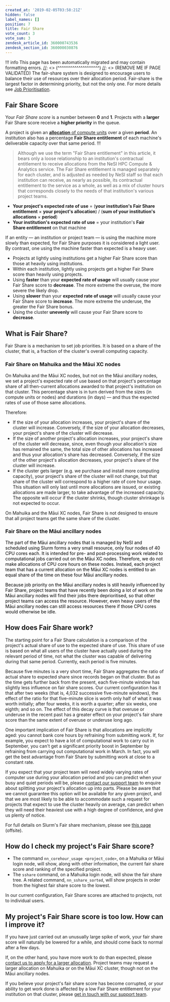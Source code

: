 ```yaml
---
created_at: '2019-02-05T03:58:21Z'
hidden: false
label_names: []
position: 7
title: Fair Share
vote_count: 3
vote_sum: 3
zendesk_article_id: 360000743536
zendesk_section_id: 360000030876
---
```



[//]: <> (REMOVE ME IF PAGE VALIDATED)
[//]: <> (vvvvvvvvvvvvvvvvvvvv)
!!! info
    This page has been automatically migrated and may contain formatting errors.
[//]: <> (^^^^^^^^^^^^^^^^^^^^)
[//]: <> (REMOVE ME IF PAGE VALIDATED)
The fair-share system is designed to encourage users to balance their
use of resources over their allocation period. Fair-share is the largest
factor in determining priority, but not the only one. For more details
see [Job
Prioritisation](https://support.nesi.org.nz/hc/en-gb/articles/360000201636/).

## Fair Share Score

Your *Fair Share score* is a number between **0** and **1**. Projects
with a **larger** Fair Share score receive a **higher priority** in the
queue.

A project is given an [**allocation** of compute
units](https://support.nesi.org.nz/hc/en-gb/articles/360001385735) over
a given **period**. An institution also has a percentage **Fair
Share entitlement** of each machine's deliverable capacity over that
same period.
!!!
>
> Although we use the term "Fair Share entitlement" in this article, it
> bears only a loose relationship to an institution's contractual
> entitlement to receive allocations from the NeSI HPC Compute &
> Analytics service. The Fair Share entitlement is managed separately
> for each cluster, and is adjusted as needed by NeSI staff so that each
> institution can receive, as nearly as possible, its contractual
> entitlement to the service as a whole, as well as a mix of cluster
> hours that corresponds closely to the needs of that institution's
> various project teams.

-   **Your project's expected rate of use** = (**your institution's Fair
    Share entitlement** × **your project's allocation**) / (**sum of
    your institution's allocations** × **period**)
-   **Your institution's expected rate of use** = your institution's
    **Fair Share entitlement** on that machine

If an entity — an institution or project team — is using the machine
more slowly than expected, for Fair Share purposes it is considered a
light user. By contrast, one using the machine faster than expected is a
heavy user.

-   Projects at lightly using institutions get a higher Fair Share score
    than those at heavily using institutions.
-   Within each institution, lightly using projects get a higher Fair
    Share score than heavily using projects.
-   Using **faster** than your **expected rate of usage** will usually
    cause your Fair Share score to **decrease**. The more extreme the
    overuse, the more severe the likely drop.
-   Using **slower** than your **expected rate of usage** will usually
    cause your Fair Share score to **increase**. The more extreme the
    underuse, the greater the Fair Share bonus.
-   Using the cluster **unevenly** will cause your Fair Share score to
    **decrease**.

## What is Fair Share?

Fair Share is a mechanism to set job priorities. It is based on a share
of the cluster, that is, a fraction of the cluster's overall computing
capacity.

### Fair Share on Mahuika and the Māui XC nodes

On Mahuika and the Māui XC nodes, but not on the Māui ancillary nodes,
we set a project's expected rate of use based on that project's
percentage share of all then-current allocations awarded to that
project's institution on that cluster. This percentage share is in turn
derived from the sizes (in compute units or nodes) and durations (in
days) — and thus the expected rates of use of those same allocations.

Therefore:

-   If the size of your allocation increases, your project's share of
    the cluster will increase. Conversely, if the size of your
    allocation decreases, your project's share of the cluster will
    decrease.
-   If the size of another project's allocation increases, your
    project's share of the cluster will decrease, since, even though
    your allocation's size has remained the same, the total size of
    other allocations has increased and thus your allocation's share has
    decreased. Conversely, if the size of the other project's allocation
    decreases, your project's share of the cluster will increase.
-   If the cluster gets larger (e.g. we purchase and install more
    computing capacity), your project's share of the cluster will not
    change, but that share of the cluster will correspond to a higher
    rate of core hour usage. This situation will only last until more
    allocations are issued, or existing allocations are made larger, to
    take advantage of the increased capacity. The opposite will occur if
    the cluster shrinks, though cluster shrinkage is not expected to
    occur.

On Mahuika and the Māui XC nodes, Fair Share is not designed to ensure
that all project teams get the same share of the cluster.

### Fair Share on the Māui ancillary nodes

<font color="#000000"> The part of the Māui ancillary nodes that is
managed by NeSI and scheduled using Slurm forms a very small resource,
only four nodes of 40 CPU cores each. It is intended for pre- and
post-processing work related to computational jobs carried out on the
Māui XC nodes. Therefore, we do not make allocations of CPU core hours
on these nodes. Instead, each project team that has a current allocation
on the Māui XC nodes is entitled to an equal share of the time on these
four Māui ancillary nodes. </font>

<font color="#000000"> Because job priority on the Māui ancillary nodes
is still heavily influenced by Fair Share, project teams that have
recently been doing a lot of work on the Māui ancillary nodes will find
their jobs there deprioritised, so that other project teams can access
the resource. However, even heavy users of the Māui ancillary nodes can
still access resources there if those CPU cores would otherwise be idle.
</font>

## How does Fair Share work?

The starting point for a Fair Share calculation is a comparison of the
project's actual share of use to the expected share of use. This share
of use is based on what all users of the cluster have actually used
during the relevant period of time, not what the cluster was capable of
delivering during that same period. Currently, each period is five
minutes.

Because five minutes is a very short time, Fair Share aggregates the
ratio of actual share to expected share since records began on that
cluster. But as the time gets further back from the present, each
five-minute window has slightly less influence on fair share scores. Our
current configuration has it that after two weeks (that is, 4,032
successive five-minute windows), the effect of the ratio for that
five-minute slice is worth only half of what it was worth initially;
after four weeks, it is worth a quarter; after six weeks, one eighth;
and so on. The effect of this decay curve is that overuse or underuse in
the recent past has a greater effect on your project's fair share score
than the same extent of overuse or underuse long ago.

One important implication of Fair Share is that allocations are
implicitly aged: you cannot bank core hours by refraining from
submitting work. If, for example, you expect to have a lot of
computational work to carry out in September, you can't get a
significant priority boost in September by refraining from carrying out
computational work in March. In fact, you will get the best advantage
from Fair Share by submitting work at close to a constant rate.

If you expect that your project team will need widely varying rates of
computer use during your allocation period and you can predict when your
busy and quiet periods will be, please [contact our support
team](https://support.nesi.org.nz/hc/en-gb/requests/new) to enquire
about splitting your project's allocation up into parts. Please be aware
that we cannot guarantee this option will be available for any given
project, and that we are most likely to be able to accommodate such a
request for projects that expect to use the cluster heavily on average,
can predict when they will need their heaviest use with a high degree of
confidence, and give us plenty of notice.

For full details on Slurm's Fair share mechanism, please see [this
page](https://slurm.schedmd.com/priority_multifactor.html#fairshare)
(offsite).

## How do I check my project's Fair Share score?

-   The command `nn_corehour_usage <project_code>`, on a Mahuika or Māui
    login node, will show, along with other information, the current
    fair share score and ranking of the specified project.
-   The `sshare` command, on a Mahuika login node, will show the fair
    share tree. A related command, `nn_sshare_sorted`, will show
    projects in order from the highest fair share score to the lowest.

In our current configuration, Fair Share scores are attached to
projects, not to individual users.

## My project's Fair Share score is too low. How can I improve it?

If you have just carried out an unusually large spike of work, your fair
share score will naturally be lowered for a while, and should come back
to normal after a few days.

If, on the other hand, you have more work to do than expected, please
[contact us to apply for a larger
allocation](https://support.nesi.org.nz/hc/en-gb/requests/new). Project
teams may request a larger allocation on Mahuika or on the Māui XC
cluster, though not on the Māui ancillary nodes.

If you believe your project's fair share score has become corrupted, or
your ability to get work done is affected by a low Fair Share
entitlement for your institution on that cluster, please [get in touch
with our support
team](https://support.nesi.org.nz/hc/en-gb/requests/new).

